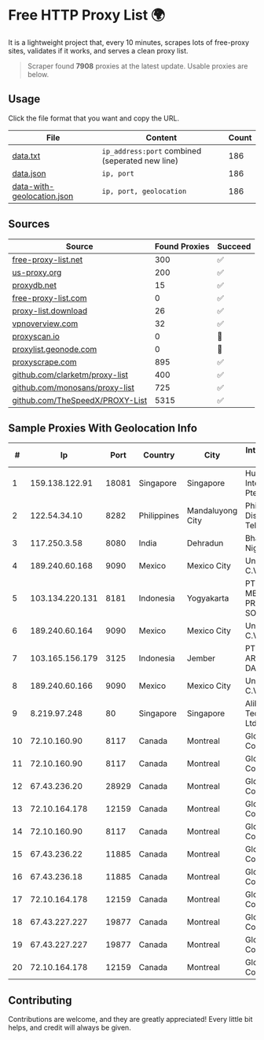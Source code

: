 
# Free HTTP Proxy List 🌍

It is a lightweight project that, every 10 minutes, scrapes lots of free-proxy sites, validates if it works, and serves a clean proxy list.


> Scraper found **7908** proxies at the latest update. Usable proxies are below.

## Usage

Click the file format that you want and copy the URL.


|File|Content|Count|
|----|-------|-----|
|[data.txt](https://raw.githubusercontent.com/themiralay/Proxy-List-World/master/data.txt)|`ip_address:port` combined (seperated new line)|186|
|[data.json](https://raw.githubusercontent.com/themiralay/Proxy-List-World/master/data.json)|`ip, port`|186|
|[data-with-geolocation.json](https://raw.githubusercontent.com/themiralay/Proxy-List-World/master/data-with-geolocation.json)|`ip, port, geolocation`|186|

## Sources

|Source|Found Proxies|Succeed|
|------|-------------|-------|
|[free-proxy-list.net](https://free-proxy-list.net)|300|✅|
|[us-proxy.org](https://www.us-proxy.org)|200|✅|
|[proxydb.net](http://proxydb.net)|15|✅|
|[free-proxy-list.com](https://free-proxy-list.com/?page=&port=&type%5B%5D=http&type%5B%5D=https&up_time=0&search=Search)|0|✅|
|[proxy-list.download](https://www.proxy-list.download/HTTP)|26|✅|
|[vpnoverview.com](https://vpnoverview.com/privacy/anonymous-browsing/free-proxy-servers)|32|✅|
|[proxyscan.io](https://www.proxyscan.io)|0|🚫|
|[proxylist.geonode.com](https://proxylist.geonode.com/api/proxy-list?limit=300&page=1&sort_by=lastChecked&sort_type=desc&protocols=http,https)|0|🚫|
|[proxyscrape.com](https://api.proxyscrape.com/v2/?request=displayproxies&protocol=http&timeout=10000&country=all&ssl=all&anonymity=all)|895|✅|
|[github.com/clarketm/proxy-list](https://raw.githubusercontent.com/clarketm/proxy-list/master/proxy-list-raw.txt)|400|✅|
|[github.com/monosans/proxy-list](https://raw.githubusercontent.com/monosans/proxy-list/main/proxies/http.txt)|725|✅|
|[github.com/TheSpeedX/PROXY-List](https://raw.githubusercontent.com/TheSpeedX/PROXY-List/master/http.txt)|5315|✅|


## Sample Proxies With Geolocation Info

|#|Ip|Port|Country|City|Internet Service Provider|
|-|--|----|-------|----|-------------------------|
|1|159.138.122.91|18081|Singapore|Singapore|Huawei International Pte. LTD|
|2|122.54.34.10|8282|Philippines|Mandaluyong City|Philippine Long Distance Telephone Co.|
|3|117.250.3.58|8080|India|Dehradun|Bharat Sanchar Nigam Ltd|
|4|189.240.60.168|9090|Mexico|Mexico City|Uninet S.A. de C.V.|
|5|103.134.220.131|8181|Indonesia|Yogyakarta|PT GLOBAL MEDIA PRATAMA SOLUSINDO|
|6|189.240.60.164|9090|Mexico|Mexico City|Uninet S.A. de C.V.|
|7|103.165.156.179|3125|Indonesia|Jember|PT. MEGA ARTHA LINTAS DATA|
|8|189.240.60.166|9090|Mexico|Mexico City|Uninet S.A. de C.V.|
|9|8.219.97.248|80|Singapore|Singapore|Alibaba (US) Technology Co., Ltd.|
|10|72.10.160.90|8117|Canada|Montreal|GloboTech Communications|
|11|72.10.160.90|8117|Canada|Montreal|GloboTech Communications|
|12|67.43.236.20|28929|Canada|Montreal|GloboTech Communications|
|13|72.10.164.178|12159|Canada|Montreal|GloboTech Communications|
|14|72.10.160.90|8117|Canada|Montreal|GloboTech Communications|
|15|67.43.236.22|11885|Canada|Montreal|GloboTech Communications|
|16|67.43.236.18|11885|Canada|Montreal|GloboTech Communications|
|17|72.10.164.178|12159|Canada|Montreal|GloboTech Communications|
|18|67.43.227.227|19877|Canada|Montreal|GloboTech Communications|
|19|67.43.227.227|19877|Canada|Montreal|GloboTech Communications|
|20|72.10.164.178|12159|Canada|Montreal|GloboTech Communications|



## Contributing

Contributions are welcome, and they are greatly appreciated! Every
little bit helps, and credit will always be given.

